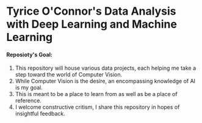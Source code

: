 # Tyrice O'Connor's Data Analysis with Deep Learning and Machine Learning
#### Reposioty's Goal:
1. This repository will house various data projects, each helping me take a step toward the world of Computer Vision. 
2. While Computer Vision is the desire, an encompassing knowledge of AI is my goal. 
3. This is meant to be a place to learn from as well as be a place of reference.
4. I welcome constructive critism, I share this repository in hopes of insightful feedback.
